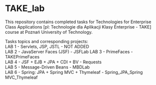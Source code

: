 # TAKE_lab
This repository contains completed tasks for Technologies for Enterprise Class Applications [pl: Technologie dla Aplikacji Klasy Enterprise - TAKE] course at Poznań University of Technology.

Tasks topics and corresponding projects:  
LAB 1 - Servlets, JSP, JSTL - NOT ADDED  
LAB 2 - JavaServer Faces (JSF) - JSFLab
LAB 3 - PrimeFaces - TAKEPrimeFaces  
LAB 4 - JSF + EJB + JPA + CDI + BV - Requests  
LAB 5 - Message-Driven Beans - MBDLab  
LAB 6 - Spring: JPA + Spring MVC + Thymeleaf - Spring_JPA_Spring MVC_Thymeleaf
